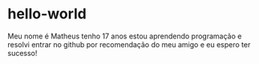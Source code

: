 # hello-world
Meu nome é Matheus tenho 17 anos estou aprendendo programação e resolvi entrar no github por recomendação do meu amigo e eu espero ter sucesso!

